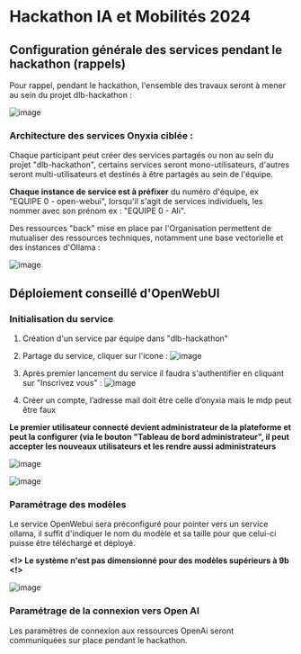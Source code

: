 # Hackathon IA et Mobilités 2024

## Configuration générale des services pendant le hackathon (rappels)

Pour rappel, pendant le hackathon, l'ensemble des travaux seront à mener au sein du projet dlb-hackathon :

![image](https://github.com/user-attachments/assets/37d78872-c563-4382-a991-65b81e6e5297)

### Architecture des services Onyxia ciblée :

Chaque participant peut créer des services partagés ou non au sein du projet "dlb-hackathon", certains services seront mono-utilisateurs, d'autres seront multi-utilisateurs et destinés à être partagés au sein de l'équipe. 

**Chaque instance de service est à préfixer** du numéro d'équipe, ex "EQUIPE 0 - open-webui", lorsqu'il s'agit de services individuels, les nommer avec son prénom ex : "EQUIPE 0 - Ali".

Des ressources "back" mise en place par l'Organisation permettent de mutualiser des ressources techniques, notamment une base vectorielle et des instances d'Ollama :

![image](https://github.com/user-attachments/assets/7bb45429-f8f9-42ac-8b9f-92409f2f0406)

## Déploiement conseillé d'OpenWebUI

### Initialisation du service 

1. Création d'un service par équipe dans "dlb-hackathon"

2. Partage du service, cliquer sur l'icone :
![image](https://github.com/user-attachments/assets/d47808ae-6dd4-47b1-8fea-13d318ae2456)

3. Après premier lancement du service il faudra s'authentifier en cliquant sur "Inscrivez vous" :
![image](https://github.com/user-attachments/assets/8daa60d2-d8eb-41fa-bb7f-4bc79971fe91)

4. Créer un compte, l’adresse mail doit être celle d’onyxia mais le mdp peut être faux

**Le premier utilisateur connecté devient administrateur de la plateforme et peut la configurer (via le bouton "Tableau de bord administrateur", il peut accepter les nouveaux utilisateurs et les rendre aussi administrateurs**

![image](https://github.com/user-attachments/assets/08b958be-3791-4ade-bbaf-7956c1b43419)

![image](https://github.com/user-attachments/assets/5218b67f-bf0f-4175-8090-df83e1660159)

### Paramétrage des modèles 

Le service OpenWebui sera préconfiguré pour pointer vers un service ollama, il suffit d'indiquer le nom du modèle et sa taille pour que celui-ci puisse être téléchargé et déployé.

**<!> Le système n'est pas dimensionné pour des modèles supérieurs à 9b <!>**

![image](https://github.com/user-attachments/assets/a3ed3c63-c2a0-44ab-9482-79b20f610cfb)


### Paramétrage de la connexion vers Open AI 

Les paramètres de connexion aux ressources OpenAi seront communiquées sur place pendant le hackathon. 
